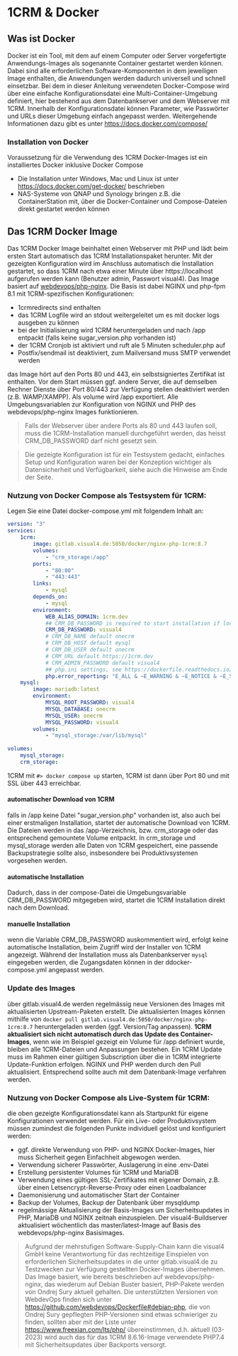 # 1CRM & Docker
## Was ist Docker
Docker ist ein Tool, mit dem auf einem Computer oder Server vorgefertigte Anwendungs-Images als sogenannte Container gestartet werden können. Dabei sind alle erforderlichen Software-Komponenten in dem jeweiligen Image enthalten, die Anwendungen werden dadurch universell und schnell einsetzbar. Bei dem in dieser Anleitung verwendeten Docker-Compose wird über eine einfache Konfigurationsdatei eine Multi-Container-Umgebung definiert, hier bestehend aus dem Datenbankserver und dem Webserver mit 1CRM. Innerhalb der Konfigurationsdatei können Parameter, wie Passwörter und URLs dieser Umgebung einfach angepasst werden. Weitergehende Informationen dazu gibt es unter https://docs.docker.com/compose/

### Installation von Docker
Voraussetzung für die Verwendung des 1CRM Docker-Images ist ein installiertes Docker inklusive Docker Compose
- Die Installation unter Windows, Mac und Linux ist unter https://docs.docker.com/get-docker/ beschrieben 
- NAS-Systeme von QNAP und Synology bringen z.B. die  ContainerStation mit, über die Docker-Container und Compose-Dateien direkt gestartet werden können

## Das 1CRM Docker Image
Das 1CRM Docker Image beinhaltet einen Webserver mit PHP und lädt beim ersten Start automatisch das 1CRM Installationspaket herunter. Mit der gezeigten Konfiguration wird im Anschluss automatisch die Installation gestartet, so dass 1CRM nach etwa einer Minute über https://localhost aufgerufen werden kann (Benutzer admin, Passwort visual4). Das Image basiert auf [webdevops/php-nginx](https://dockerfile.readthedocs.io/en/latest/content/DockerImages/dockerfiles/php-nginx.html). Die Basis ist dabei NGINX und php-fpm 8.1 mit 1CRM-spezifischen Konfigurationen:
- 1crmredirects sind enthalten
- das 1CRM Logfile wird an stdout weitergeleitet um es mit docker logs ausgeben zu können
- bei der Initialisierung wird 1CRM heruntergeladen und nach /app entpackt (falls keine sugar_version.php vorhanden ist)
- der 1CRM Cronjob ist aktiviert und ruft ale 5 Minuten scheduler.php auf
- Postfix/sendmail ist deaktiviert, zum Mailversand muss SMTP verwendet werden

das Image hört auf den Ports 80 und 443, ein selbstsigniertes Zertifikat ist enthalten.  Vor dem Start müssen ggf. andere Server, die auf demselben Rechner Dienste über Port 80/443 zur Verfügung stellen deaktiviert werden (z.B. WAMP/XAMPP). Als volume wird /app exportiert.
Alle Umgebungsvariablen zur Konfiguration von NGINX und PHP des webdevops/php-nginx Images funktionieren.

> Falls der Webserver über andere Ports als 80 und 443 laufen soll, muss die 1CRM-Installation manuell durchgeführt werden, das heisst CRM_DB_PASSWORD darf nicht gesetzt sein.


> Die gezeigte Konfiguration ist für ein Testsystem gedacht, einfaches Setup und Konfiguration waren bei der Konzeption wichtiger als Datensicherheit und Verfügbarkeit, siehe auch die Hinweise am Ende der Seite.

### Nutzung von Docker Compose als Testsystem für 1CRM:

Legen Sie eine Datei docker-compose.yml mit folgendem Inhalt an:

```yaml
version: "3"
services:
    1crm:
        image: gitlab.visual4.de:5050/docker/nginx-php-1crm:8.7
        volumes:
            - "crm_storage:/app"            
        ports:
            - "80:80"
            - "443:443"           
        links:
            - mysql
        depends_on:
            - mysql
        environment:
            WEB_ALIAS_DOMAIN: 1crm.dev
            ## CRM_DB_PASSWORD is required to start installation if local_config.php is missing
            CRM_DB_PASSWORD: visual4
            # CRM_DB_NAME default onecrm
            # CRM_DB_HOST default mysql
            # CRM_DB_USER default onecrm
            # CRM_URL default https://1crm.dev
            # CRM_ADMIN_PASSWORD default visual4
            ## php.ini settings, see https://dockerfile.readthedocs.io/en/latest/content/DockerImages/dockerfiles/php.html#php-ini-variables
            php.error_reporting: "E_ALL & ~E_WARNING & ~E_NOTICE & ~E_STRICT & ~E_DEPRECATED"
    mysql:
        image: mariadb:latest
        environment: 
            MYSQL_ROOT_PASSWORD: visual4
            MYSQL_DATABASE: onecrm
            MYSQL_USER: onecrm
            MYSQL_PASSWORD: visual4
        volumes:
            - "mysql_storage:/var/lib/mysql"
        
volumes:
    mysql_storage:
    crm_storage:

```

1CRM mit ```#> docker compose up``` starten, 1CRM ist dann über Port 80 und mit SSL über 443 erreichbar.

#### automatischer Download von 1CRM
falls in /app keine Datei "sugar_version.php" vorhanden ist, also auch bei einer erstmaligen Installation, startet der automatische Download von 1CRM. Die Dateien werden in das /app-Verzeichnis, bzw. crm_storage oder das entsprechend gemountete Volume entpackt.
In crm_storage und mysql_storage werden alle Daten von 1CRM gespeichert, eine passende Backupstrategie sollte also, insbesondere bei Produktivsystemen vorgesehen werden.

#### automatische Installation
Dadurch, dass in der compose-Datei die Umgebungsvariable CRM_DB_PASSWORD mitgegeben wird, startet die 1CRM Installation direkt nach dem Download. 

#### manuelle Installation
wenn die Variable CRM_DB_PASSWORD auskommentiert wird, erfolgt keine automatische Installation, beim Zugriff wird der Installer von 1CRM angezeigt.
Während der Installation muss als Datenbankserver ```mysql``` eingegeben werden, die Zugangsdaten können in der ddocker-compose.yml angepasst werden.

### Update des Images
über gitlab.visual4.de werden regelmässig neue Versionen des Images mit aktualisierten Upstream-Paketen erstellt. Die aktualisierten Images können mithilfe von ```docker pull gitlab.visual4.de:5050/docker/nginx-php-1crm:8.7``` heruntergeladen werden (ggf. Version/Tag anpassen). **1CRM aktualisiert sich nicht automatisch durch das Update des Container-Images**, wenn wie im Beispiel gezeigt ein Volume für /app definiert wurde, bleiben alle 1CRM-Dateien und Anpassungen bestehen. Ein 1CRM Update muss im Rahmen einer gültigen Subscription über die in 1CRM integrierte Update-Funktion erfolgen. NGINX und PHP werden durch den Pull aktualisiert. Entsprechend sollte auch mit dem Datenbank-Image verfahren werden.

### Nutzung von Docker Compose als Live-System für 1CRM:
die oben gezeigte Konfigurationsdatei kann als Startpunkt für eigene Konfigurationen verwendet werden. Für ein Live- oder Produktivsystem müssen zumindest die folgenden Punkte individuell gelöst und konfiguriert werden:

- ggf. direkte Verwendung von PHP- und NGINX Docker-Images, hier muss Sicherheit gegen Einfachheit abgewogen werden.
- Verwendung sicherer Passwörter, Auslagerung in eine .env-Datei
- Erstellung persistenter Volumes für 1CRM und MariaDB
- Verwendung eines gültigen SSL-Zertifikates mit eigener Domain, z.B. über einen Letsencrypt-Reverse-Proxy oder einen Loadbalancer
- Daemonisierung und automatischer Start der Container
- Backup der Volumes, Backup der Datenbank über mysqldump
- regelmässige Aktualisierung der Basis-Images um Sicherheitsupdates in PHP, MariaDB und NGINX zeitnah einzuspielen. Der visual4-Buildserver aktualisiert wöchentlich das master/latest-Image auf Basis des webdevops/php-nginx Basisimages.

> Aufgrund der mehrstufigen Software-Supply-Chain kann die visual4 GmbH keine Verantwortung für das rechtzeitige Einspielen von erforderlichen Sicherheitsupdates in die unter gitlab.visual4.de zu Testzwecken zur Verfügung gestellten Docker-Images übernehmen. Das Image basiert, wie bereits beschrieben auf webdevops/php-nginx, das wiederum auf Debian Buster basiert, PHP-Pakete werden von Ondrej Sury aktuell gehalten. Die unterstützten Versionen von WebdevOps finden sich unter https://github.com/webdevops/Dockerfile#debian-php, die von Ondrej Sury gepflegten PHP-Versionen sind etwas schwieriger zu finden, sollten aber mit der Liste unter https://www.freexian.com/lts/php/ übereinstimmen, d.h. aktuell (03-2023) wird auch das für das 1CRM 8.6.16-Image verwendete PHP7.4 mit Sicherheitsupdates über Backports versorgt.


